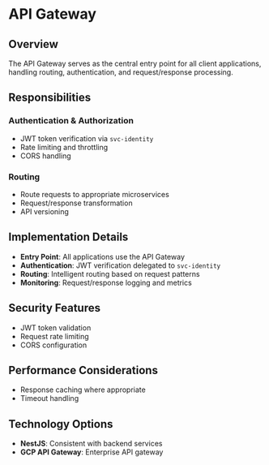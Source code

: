 # API Gateway

## Overview

The API Gateway serves as the central entry point for all client applications, handling routing, authentication, and request/response processing.

## Responsibilities

### Authentication & Authorization

- JWT token verification via `svc-identity`
- Rate limiting and throttling
- CORS handling

### Routing

- Route requests to appropriate microservices
- Request/response transformation
- API versioning

## Implementation Details

- **Entry Point**: All applications use the API Gateway
- **Authentication**: JWT verification delegated to `svc-identity`
- **Routing**: Intelligent routing based on request patterns
- **Monitoring**: Request/response logging and metrics

## Security Features

- JWT token validation
- Request rate limiting
- CORS configuration

## Performance Considerations

- Response caching where appropriate
- Timeout handling

## Technology Options

- **NestJS**: Consistent with backend services
- **GCP API Gateway**: Enterprise API gateway
